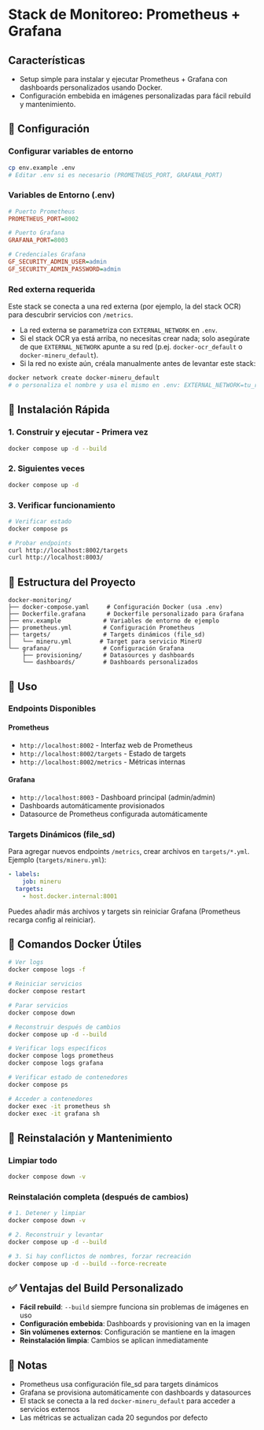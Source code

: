 # Stack de Monitoreo: Prometheus + Grafana

## Características

- Setup simple para instalar y ejecutar Prometheus + Grafana con dashboards personalizados usando Docker.
- Configuración embebida en imágenes personalizadas para fácil rebuild y mantenimiento.

## 🔧 Configuración

### Configurar variables de entorno
```bash
cp env.example .env
# Editar .env si es necesario (PROMETHEUS_PORT, GRAFANA_PORT)
```

### Variables de Entorno (.env)
```ini
# Puerto Prometheus
PROMETHEUS_PORT=8002

# Puerto Grafana
GRAFANA_PORT=8003

# Credenciales Grafana
GF_SECURITY_ADMIN_USER=admin
GF_SECURITY_ADMIN_PASSWORD=admin
```

### Red externa requerida

Este stack se conecta a una red externa (por ejemplo, la del stack OCR) para descubrir servicios con `/metrics`.

- La red externa se parametriza con `EXTERNAL_NETWORK` en `.env`.
- Si el stack OCR ya está arriba, no necesitas crear nada; solo asegúrate de que `EXTERNAL_NETWORK` apunte a su red (p.ej. `docker-ocr_default` o `docker-mineru_default`).
- Si la red no existe aún, créala manualmente antes de levantar este stack:

```bash
docker network create docker-mineru_default
# o personaliza el nombre y usa el mismo en .env: EXTERNAL_NETWORK=tu_red
```

## 🚀 Instalación Rápida

### 1. Construir y ejecutar - Primera vez
```bash
docker compose up -d --build
```

### 2. Siguientes veces
```bash
docker compose up -d
```

### 3. Verificar funcionamiento
```bash
# Verificar estado
docker compose ps

# Probar endpoints
curl http://localhost:8002/targets
curl http://localhost:8003/
```

## 📁 Estructura del Proyecto

```
docker-monitoring/
├── docker-compose.yaml     # Configuración Docker (usa .env)
├── Dockerfile.grafana      # Dockerfile personalizado para Grafana
├── env.example            # Variables de entorno de ejemplo
├── prometheus.yml         # Configuración Prometheus
├── targets/               # Targets dinámicos (file_sd)
│   └── mineru.yml        # Target para servicio MinerU
└── grafana/               # Configuración Grafana
    ├── provisioning/      # Datasources y dashboards
    └── dashboards/        # Dashboards personalizados
```

## 📖 Uso

### Endpoints Disponibles

#### Prometheus
- `http://localhost:8002` - Interfaz web de Prometheus
- `http://localhost:8002/targets` - Estado de targets
- `http://localhost:8002/metrics` - Métricas internas

#### Grafana
- `http://localhost:8003` - Dashboard principal (admin/admin)
- Dashboards automáticamente provisionados
- Datasource de Prometheus configurada automáticamente

### Targets Dinámicos (file_sd)

Para agregar nuevos endpoints `/metrics`, crear archivos en `targets/*.yml`. Ejemplo (`targets/mineru.yml`):

```yaml
- labels:
    job: mineru
  targets:
    - host.docker.internal:8001
```

Puedes añadir más archivos y targets sin reiniciar Grafana (Prometheus recarga config al reiniciar).

## 🐳 Comandos Docker Útiles

```bash
# Ver logs
docker compose logs -f

# Reiniciar servicios
docker compose restart

# Parar servicios
docker compose down

# Reconstruir después de cambios
docker compose up -d --build

# Verificar logs específicos
docker compose logs prometheus
docker compose logs grafana

# Verificar estado de contenedores
docker compose ps

# Acceder a contenedores
docker exec -it prometheus sh
docker exec -it grafana sh
```

## 🔄 Reinstalación y Mantenimiento

### Limpiar todo
```bash
docker compose down -v
```

### Reinstalación completa (después de cambios)
```bash
# 1. Detener y limpiar
docker compose down -v

# 2. Reconstruir y levantar
docker compose up -d --build

# 3. Si hay conflictos de nombres, forzar recreación
docker compose up -d --build --force-recreate
```

## ✅ Ventajas del Build Personalizado

- **Fácil rebuild**: `--build` siempre funciona sin problemas de imágenes en uso
- **Configuración embebida**: Dashboards y provisioning van en la imagen
- **Sin volúmenes externos**: Configuración se mantiene en la imagen
- **Reinstalación limpia**: Cambios se aplican inmediatamente

## 📝 Notas

- Prometheus usa configuración file_sd para targets dinámicos
- Grafana se provisiona automáticamente con dashboards y datasources
- El stack se conecta a la red `docker-mineru_default` para acceder a servicios externos
- Las métricas se actualizan cada 20 segundos por defecto

